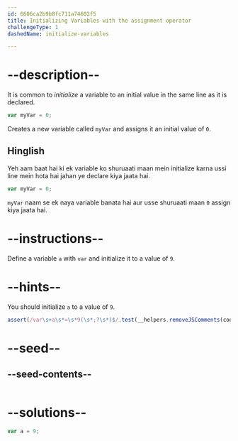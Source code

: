```yaml
---
id: 6606ca2b9b8fc711a74602f5
title: Initializing Variables with the assignment operator
challengeType: 1
dashedName: initialize-variables

---
```


# --description--

It is common to <dfn>initialize</dfn> a variable to an initial value in the same line as it is declared.

```js
var myVar = 0;
```

Creates a new variable called `myVar` and assigns it an initial value of `0`.

<h2>Hinglish</h2>

Yeh aam baat hai ki ek variable ko shuruaati maan mein initialize karna ussi line mein hota hai jahan ye declare kiya jaata hai.

```js
var myVar = 0;
```

`myVar` naam se ek naya variable banata hai aur usse shuruaati maan `0` assign kiya jaata hai.

# --instructions--

Define a variable `a` with `var` and initialize it to a value of `9`.

# --hints--

You should initialize `a` to a value of `9`.

```js
assert(/var\s+a\s*=\s*9(\s*;?\s*)$/.test(__helpers.removeJSComments(code)));
```

# --seed--

## --seed-contents--

```js

```

# --solutions--

```js
var a = 9;
```
